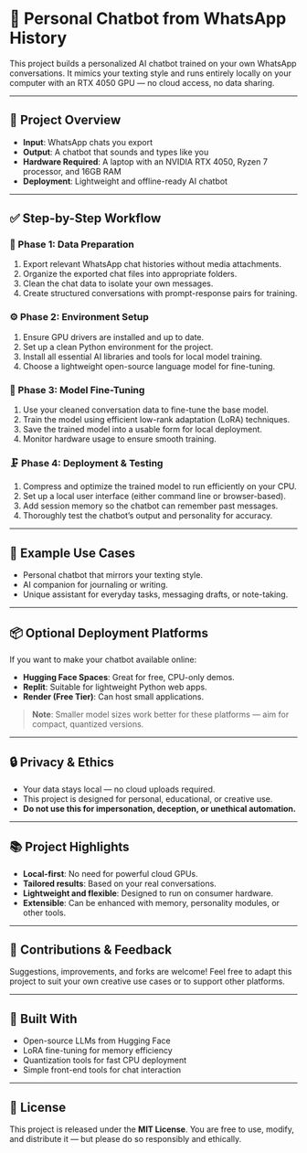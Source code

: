 # 📱 Personal Chatbot from WhatsApp History

This project builds a personalized AI chatbot trained on your own WhatsApp conversations. It mimics your texting style and runs entirely locally on your computer with an RTX 4050 GPU — no cloud access, no data sharing.

---

## 🧠 Project Overview

- **Input**: WhatsApp chats you export  
- **Output**: A chatbot that sounds and types like you  
- **Hardware Required**: A laptop with an NVIDIA RTX 4050, Ryzen 7 processor, and 16GB RAM  
- **Deployment**: Lightweight and offline-ready AI chatbot  

---

## ✅ Step-by-Step Workflow

### 🧾 Phase 1: Data Preparation
1. Export relevant WhatsApp chat histories without media attachments.  
2. Organize the exported chat files into appropriate folders.  
3. Clean the chat data to isolate your own messages.  
4. Create structured conversations with prompt-response pairs for training.  

### ⚙️ Phase 2: Environment Setup
1. Ensure GPU drivers are installed and up to date.  
2. Set up a clean Python environment for the project.  
3. Install all essential AI libraries and tools for local model training.  
4. Choose a lightweight open-source language model for fine-tuning.  

### 🧪 Phase 3: Model Fine-Tuning
1. Use your cleaned conversation data to fine-tune the base model.  
2. Train the model using efficient low-rank adaptation (LoRA) techniques.  
3. Save the trained model into a usable form for local deployment.  
4. Monitor hardware usage to ensure smooth training.  

### 🗜️ Phase 4: Deployment & Testing
1. Compress and optimize the trained model to run efficiently on your CPU.  
2. Set up a local user interface (either command line or browser-based).  
3. Add session memory so the chatbot can remember past messages.  
4. Thoroughly test the chatbot’s output and personality for accuracy.  

---

## 🚀 Example Use Cases
- Personal chatbot that mirrors your texting style.  
- AI companion for journaling or writing.  
- Unique assistant for everyday tasks, messaging drafts, or note-taking.  

---

## 📦 Optional Deployment Platforms
If you want to make your chatbot available online:  
- **Hugging Face Spaces**: Great for free, CPU-only demos.  
- **Replit**: Suitable for lightweight Python web apps.  
- **Render (Free Tier)**: Can host small applications.  

> **Note**: Smaller model sizes work better for these platforms — aim for compact, quantized versions.

---

## 🔒 Privacy & Ethics
- Your data stays local — no cloud uploads required.  
- This project is designed for personal, educational, or creative use.  
- **Do not use this for impersonation, deception, or unethical automation.**

---

## 📚 Project Highlights
- **Local-first**: No need for powerful cloud GPUs.  
- **Tailored results**: Based on your real conversations.  
- **Lightweight and flexible**: Designed to run on consumer hardware.  
- **Extensible**: Can be enhanced with memory, personality modules, or other tools.  

---

## 🙌 Contributions & Feedback
Suggestions, improvements, and forks are welcome! Feel free to adapt this project to suit your own creative use cases or to support other platforms.

---

## 🧰 Built With
- Open-source LLMs from Hugging Face  
- LoRA fine-tuning for memory efficiency  
- Quantization tools for fast CPU deployment  
- Simple front-end tools for chat interaction  

---

## 📜 License
This project is released under the **MIT License**. You are free to use, modify, and distribute it — but please do so responsibly and ethically.
